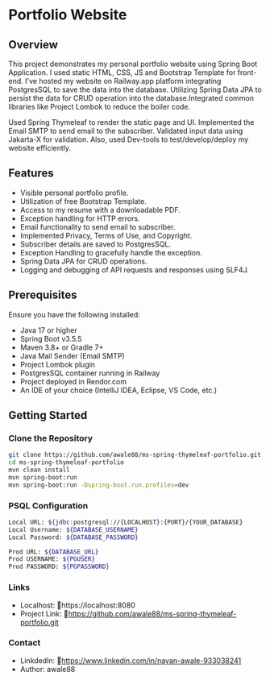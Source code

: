 # Portfolio Website
## Overview

This project demonstrates my personal portfolio website using Spring Boot Application. I used static HTML, CSS,
JS and Bootstrap Template for front-end. I've hosted my website on Railway.app platform integrating PostgresSQL to save the data into the database.
Utilizing Spring Data JPA to persist the data for CRUD operation into the database.Integrated common 
libraries like Project Lombok to reduce the boiler code. 

Used  Spring Thymeleaf to render the static page and UI. Implemented the Email SMTP to send email to the subscriber.
Validated input data using Jakarta-X for validation. Also, used Dev-tools to test/develop/deploy my website efficiently.

## Features

- Visible personal portfolio profile.
- Utilization of free Bootstrap Template.
- Access to my resume with a downloadable PDF.
- Exception handling for HTTP errors.
- Email functionality to send email to subscriber.
- Implemented Privacy, Terms of Use, and Copyright.
- Subscriber details are saved to PostgresSQL.
- Exception Handling to gracefully handle the exception.
- Spring Data JPA for CRUD operations.
- Logging and debugging of API requests and responses using SLF4J.

## Prerequisites

Ensure you have the following installed:
- Java 17 or higher
- Spring Boot v3.5.5
- Maven 3.8+ or Gradle 7+
- Java Mail Sender (Email SMTP)
- Project Lombok plugin
- PostgresSQL container running in Railway
- Project deployed in Rendor.com
- An IDE of your choice (IntelliJ IDEA, Eclipse, VS Code, etc.)

## Getting Started

### Clone the Repository

```bash
git clone https://github.com/awale88/ms-spring-thymeleaf-portfolio.git
cd ms-spring-thymeleaf-portfolio
mvn clean install
mvn spring-boot:run
mvn spring-boot:run -Dspring-boot.run.profiles=dev
```
### PSQL Configuration

```bash
Local URL: ${jdbc:postgresql://{LOCALHOST}:{PORT}/{YOUR_DATABASE}
Local Username: ${DATABASE_USERNAME}
Local Password: ${DATABASE_PASSWORD}

Prod URL: ${DATABASE_URL}
Prod USERNAME: ${PGUSER}
Prod PASSWORD: ${PGPASSWORD}
```

### Links

- Localhost: 🔗https://localhost:8080
- Project Link: 🔗https://github.com/awale88/ms-spring-thymeleaf-portfolio.git

### Contact

- LinkdedIn: 🔗https://www.linkedin.com/in/nayan-awale-933038241
- Author: awale88
